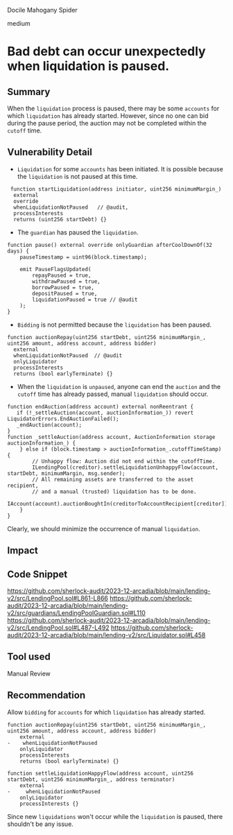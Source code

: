 Docile Mahogany Spider

medium

# Bad debt can occur unexpectedly when liquidation is paused.

## Summary
When the `liquidation` process is paused, there may be some `accounts` for which `liquidation` has already started.
However, since no one can bid during the pause period, the auction may not be completed within the `cutoff` time.
## Vulnerability Detail
- `Liquidation` for some `accounts` has been initiated.
  It is possible because the `liquidation` is not paused at this time.
```solidity
 function startLiquidation(address initiator, uint256 minimumMargin_)
  external
  override
  whenLiquidationNotPaused   // @audit, 
  processInterests
  returns (uint256 startDebt) {}
```
- The `guardian` has paused the `liquidation`.
```solidity
function pause() external override onlyGuardian afterCoolDownOf(32 days) {
    pauseTimestamp = uint96(block.timestamp);

    emit PauseFlagsUpdated(
        repayPaused = true,
        withdrawPaused = true,
        borrowPaused = true,
        depositPaused = true,
        liquidationPaused = true // @audit
    );
}
```
- `Bidding` is not permitted because the `liquidation` has been paused.
```solidity
function auctionRepay(uint256 startDebt, uint256 minimumMargin_, uint256 amount, address account, address bidder)
  external
  whenLiquidationNotPaused  // @audit
  onlyLiquidator
  processInterests
  returns (bool earlyTerminate) {}
```
- When the `liquidation` is `unpaused`, anyone can end the `auction` and the `cutoff` time has already passed, manual `liquidation` should occur.
```solidity
function endAuction(address account) external nonReentrant {
   if (!_settleAuction(account, auctionInformation_)) revert LiquidatorErrors.EndAuctionFailed();
   _endAuction(account);
}
function _settleAuction(address account, AuctionInformation storage auctionInformation_) {
    } else if (block.timestamp > auctionInformation_.cutoffTimeStamp) {
        // Unhappy flow: Auction did not end within the cutoffTime.
        ILendingPool(creditor).settleLiquidationUnhappyFlow(account, startDebt, minimumMargin, msg.sender);
        // All remaining assets are transferred to the asset recipient,
        // and a manual (trusted) liquidation has to be done.
        IAccount(account).auctionBoughtIn(creditorToAccountRecipient[creditor]);
    } 
}
```

Clearly, we should minimize the occurrence of manual `liquidation`.
## Impact

## Code Snippet
https://github.com/sherlock-audit/2023-12-arcadia/blob/main/lending-v2/src/LendingPool.sol#L861-L866
https://github.com/sherlock-audit/2023-12-arcadia/blob/main/lending-v2/src/guardians/LendingPoolGuardian.sol#L110
https://github.com/sherlock-audit/2023-12-arcadia/blob/main/lending-v2/src/LendingPool.sol#L487-L492
https://github.com/sherlock-audit/2023-12-arcadia/blob/main/lending-v2/src/Liquidator.sol#L458
## Tool used

Manual Review

## Recommendation
Allow `bidding` for `accounts` for which `liquidation` has already started.
```solidity
function auctionRepay(uint256 startDebt, uint256 minimumMargin_, uint256 amount, address account, address bidder)
    external
-    whenLiquidationNotPaused
    onlyLiquidator
    processInterests
    returns (bool earlyTerminate) {}
```
```solidity
function settleLiquidationHappyFlow(address account, uint256 startDebt, uint256 minimumMargin_, address terminator)
    external
-     whenLiquidationNotPaused
    onlyLiquidator
    processInterests {}
```
Since new `liquidations` won't occur while the `liquidation` is paused, there shouldn't be any issue.